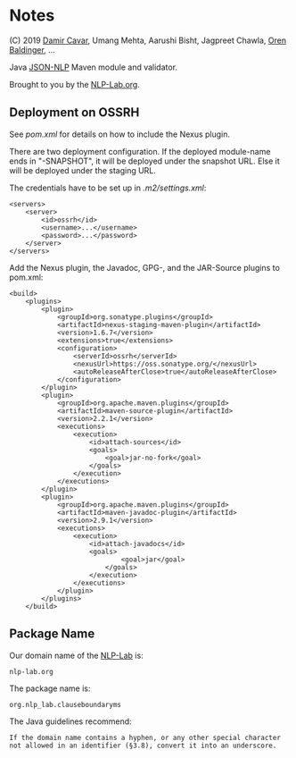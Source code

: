 # Notes

(C) 2019 [Damir Cavar], Umang Mehta, Aarushi Bisht, Jagpreet Chawla, [Oren Baldinger], ...

Java [JSON-NLP] Maven module and validator.

Brought to you by the [NLP-Lab.org].



## Deployment on OSSRH

See *pom.xml* for details on how to include the Nexus plugin.

There are two deployment configuration. If the deployed module-name ends in "-SNAPSHOT", it will be deployed under the snapshot URL. Else it will be deployed under the staging URL.

The credentials have to be set up in *.m2/settings.xml*:

    <servers>
        <server>
            <id>ossrh</id>
            <username>...</username>
            <password>...</password>
        </server>
    </servers>

Add the Nexus plugin, the Javadoc, GPG-, and the JAR-Source plugins to pom.xml:

    <build>
    	<plugins>
    		<plugin>
    			<groupId>org.sonatype.plugins</groupId>
    			<artifactId>nexus-staging-maven-plugin</artifactId>
    			<version>1.6.7</version>
    			<extensions>true</extensions>
    			<configuration>
    				<serverId>ossrh</serverId>
    				<nexusUrl>https://oss.sonatype.org/</nexusUrl>
    				<autoReleaseAfterClose>true</autoReleaseAfterClose>
    			</configuration>
    		</plugin>
    		<plugin>
    			<groupId>org.apache.maven.plugins</groupId>
    			<artifactId>maven-source-plugin</artifactId>
    			<version>2.2.1</version>
    			<executions>
    				<execution>
    					<id>attach-sources</id>
    					<goals>
    						<goal>jar-no-fork</goal>
    					</goals>
    				</execution>
    			</executions>
    		</plugin>
    		<plugin>
    			<groupId>org.apache.maven.plugins</groupId>
    			<artifactId>maven-javadoc-plugin</artifactId>
    			<version>2.9.1</version>
    			<executions>
    				<execution>
    					<id>attach-javadocs</id>
    					<goals>
    							<goal>jar</goal>
    						</goals>
    					</execution>
    				</executions>
    			</plugin>
    		</plugins>
    	</build>




## Package Name

Our domain name of the [NLP-Lab] is:

    nlp-lab.org

The package name is:

    org.nlp_lab.clauseboundaryms

The Java guidelines recommend:

    If the domain name contains a hyphen, or any other special character not allowed in an identifier (§3.8), convert it into an underscore.



[Damir Cavar]: http://damir.cavar.me/ "Damir Cavar"
[JSON-NLP]: https://github.com/dcavar/JSON-NLP "JSON-NLP GitHub repo"
[NLP-Lab]: https://nlp-lab.org/ "NLP-Lab homepage"
[Oren Baldinger]: https://oren.baldinger.me/ "Oren Baldinger"
[NLP-Lab.org]: http://nlp-lab.org/ "NLP-Lab.org"


